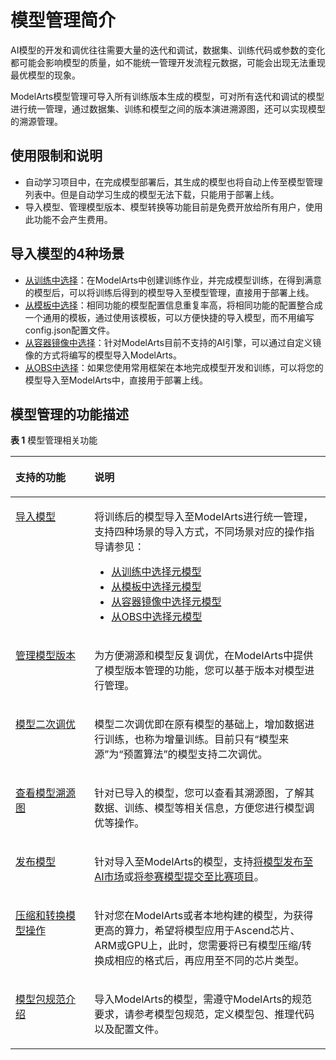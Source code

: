 # 模型管理简介<a name="modelarts_23_0052"></a>

AI模型的开发和调优往往需要大量的迭代和调试，数据集、训练代码或参数的变化都可能会影响模型的质量，如不能统一管理开发流程元数据，可能会出现无法重现最优模型的现象。

ModelArts模型管理可导入所有训练版本生成的模型，可对所有迭代和调试的模型进行统一管理，通过数据集、训练和模型之间的版本演进溯源图，还可以实现模型的溯源管理。

## 使用限制和说明<a name="section13451424102410"></a>

-   自动学习项目中，在完成模型部署后，其生成的模型也将自动上传至模型管理列表中。但是自动学习生成的模型无法下载，只能用于部署上线。
-   导入模型、管理模型版本、模型转换等功能目前是免费开放给所有用户，使用此功能不会产生费用。

## 导入模型的4种场景<a name="section179419351998"></a>

-   [从训练中选择](从训练中选择元模型.md)：在ModelArts中创建训练作业，并完成模型训练，在得到满意的模型后，可以将训练后得到的模型导入至模型管理，直接用于部署上线。
-   [从模板中选择](从模板中选择元模型.md)：相同功能的模型配置信息重复率高，将相同功能的配置整合成一个通用的模板，通过使用该模板，可以方便快捷的导入模型，而不用编写config.json配置文件。
-   [从容器镜像中选择](从容器镜像中选择元模型.md)：针对ModelArts目前不支持的AI引擎，可以通过自定义镜像的方式将编写的模型导入ModelArts。
-   [从OBS中选择](从OBS中选择元模型.md)：如果您使用常用框架在本地完成模型开发和训练，可以将您的模型导入至ModelArts中，直接用于部署上线。

## 模型管理的功能描述<a name="section2035952520"></a>

**表 1**  模型管理相关功能

<a name="table129381852171817"></a>
<table><thead align="left"><tr id="row20939185214183"><th class="cellrowborder" valign="top" width="25.05%" id="mcps1.2.3.1.1"><p id="p39391452151818"><a name="p39391452151818"></a><a name="p39391452151818"></a>支持的功能</p>
</th>
<th class="cellrowborder" valign="top" width="74.95%" id="mcps1.2.3.1.2"><p id="p129391526182"><a name="p129391526182"></a><a name="p129391526182"></a>说明</p>
</th>
</tr>
</thead>
<tbody><tr id="row9939155231811"><td class="cellrowborder" valign="top" width="25.05%" headers="mcps1.2.3.1.1 "><p id="p16939105231816"><a name="p16939105231816"></a><a name="p16939105231816"></a><a href="导入模型.md">导入模型</a></p>
</td>
<td class="cellrowborder" valign="top" width="74.95%" headers="mcps1.2.3.1.2 "><p id="p2093917527184"><a name="p2093917527184"></a><a name="p2093917527184"></a>将训练后的模型导入至ModelArts进行统一管理，支持四种场景的导入方式，不同场景对应的操作指导请参见：</p>
<a name="ul10607643162012"></a><a name="ul10607643162012"></a><ul id="ul10607643162012"><li><a href="从训练中选择元模型.md">从训练中选择元模型</a></li><li><a href="从模板中选择元模型.md">从模板中选择元模型</a></li><li><a href="从容器镜像中选择元模型.md">从容器镜像中选择元模型</a></li><li><a href="从OBS中选择元模型.md">从OBS中选择元模型</a></li></ul>
</td>
</tr>
<tr id="row1993935214186"><td class="cellrowborder" valign="top" width="25.05%" headers="mcps1.2.3.1.1 "><p id="p1993985291812"><a name="p1993985291812"></a><a name="p1993985291812"></a><a href="管理模型版本.md">管理模型版本</a></p>
</td>
<td class="cellrowborder" valign="top" width="74.95%" headers="mcps1.2.3.1.2 "><p id="p593975217188"><a name="p593975217188"></a><a name="p593975217188"></a>为方便溯源和模型反复调优，在ModelArts中提供了模型版本管理的功能，您可以基于版本对模型进行管理。</p>
</td>
</tr>
<tr id="row993975231814"><td class="cellrowborder" valign="top" width="25.05%" headers="mcps1.2.3.1.1 "><p id="p19939145271819"><a name="p19939145271819"></a><a name="p19939145271819"></a><a href="模型二次调优.md">模型二次调优</a></p>
</td>
<td class="cellrowborder" valign="top" width="74.95%" headers="mcps1.2.3.1.2 "><p id="p4939195212181"><a name="p4939195212181"></a><a name="p4939195212181"></a>模型二次调优即在原有模型的基础上，增加数据进行训练，也称为增量训练。目前只有<span class="parmname" id="parmname746414414398"><a name="parmname746414414398"></a><a name="parmname746414414398"></a>“模型来源”</span>为<span class="parmvalue" id="parmvalue1517414489392"><a name="parmvalue1517414489392"></a><a name="parmvalue1517414489392"></a>“预置算法”</span>的模型支持二次调优。</p>
</td>
</tr>
<tr id="row11939135221818"><td class="cellrowborder" valign="top" width="25.05%" headers="mcps1.2.3.1.1 "><p id="p1493919529181"><a name="p1493919529181"></a><a name="p1493919529181"></a><a href="查看模型溯源图.md">查看模型溯源图</a></p>
</td>
<td class="cellrowborder" valign="top" width="74.95%" headers="mcps1.2.3.1.2 "><p id="p39391152191812"><a name="p39391152191812"></a><a name="p39391152191812"></a>针对已导入的模型，您可以查看其溯源图，了解其数据、训练、模型等相关信息，方便您进行模型调优等操作。</p>
</td>
</tr>
<tr id="row493915251812"><td class="cellrowborder" valign="top" width="25.05%" headers="mcps1.2.3.1.1 "><p id="p17939252131817"><a name="p17939252131817"></a><a name="p17939252131817"></a><a href="发布模型.md">发布模型</a></p>
</td>
<td class="cellrowborder" valign="top" width="74.95%" headers="mcps1.2.3.1.2 "><p id="p6939185213183"><a name="p6939185213183"></a><a name="p6939185213183"></a>针对导入至ModelArts的模型，支持<a href="发布模型.md#section7657125010180">将模型发布至AI市场</a>或<a href="发布模型.md#section272195221218">将参赛模型提交至比赛项目</a>。</p>
</td>
</tr>
<tr id="row1893925214188"><td class="cellrowborder" valign="top" width="25.05%" headers="mcps1.2.3.1.1 "><p id="p2093913525188"><a name="p2093913525188"></a><a name="p2093913525188"></a><a href="压缩和转换模型操作.md">压缩和转换模型操作</a></p>
</td>
<td class="cellrowborder" valign="top" width="74.95%" headers="mcps1.2.3.1.2 "><p id="p13752153615816"><a name="p13752153615816"></a><a name="p13752153615816"></a>针对您在ModelArts或者本地构建的模型，为获得更高的算力，希望将模型应用于Ascend芯片、ARM或GPU上，此时，您需要将已有模型压缩/转换成相应的格式后，再应用至不同的芯片类型。</p>
</td>
</tr>
<tr id="row118012532213"><td class="cellrowborder" valign="top" width="25.05%" headers="mcps1.2.3.1.1 "><p id="p1802953152111"><a name="p1802953152111"></a><a name="p1802953152111"></a><a href="模型包规范介绍.md">模型包规范介绍</a></p>
</td>
<td class="cellrowborder" valign="top" width="74.95%" headers="mcps1.2.3.1.2 "><p id="p38021853162116"><a name="p38021853162116"></a><a name="p38021853162116"></a>导入ModelArts的模型，需遵守ModelArts的规范要求，请参考模型包规范，定义模型包、推理代码以及配置文件。</p>
</td>
</tr>
</tbody>
</table>


